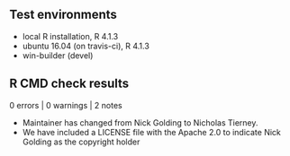 ## Test environments
* local R installation, R 4.1.3
* ubuntu 16.04 (on travis-ci), R 4.1.3
* win-builder (devel)

## R CMD check results

0 errors | 0 warnings | 2 notes

* Maintainer has changed from Nick Golding to Nicholas Tierney.
* We have included a LICENSE file with the Apache 2.0 to indicate Nick Golding as the copyright holder

